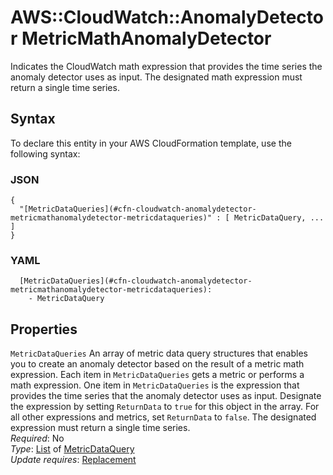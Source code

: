 # AWS::CloudWatch::AnomalyDetector MetricMathAnomalyDetector<a name="aws-properties-cloudwatch-anomalydetector-metricmathanomalydetector"></a>

Indicates the CloudWatch math expression that provides the time series the anomaly detector uses as input\. The designated math expression must return a single time series\.

## Syntax<a name="aws-properties-cloudwatch-anomalydetector-metricmathanomalydetector-syntax"></a>

To declare this entity in your AWS CloudFormation template, use the following syntax:

### JSON<a name="aws-properties-cloudwatch-anomalydetector-metricmathanomalydetector-syntax.json"></a>

```
{
  "[MetricDataQueries](#cfn-cloudwatch-anomalydetector-metricmathanomalydetector-metricdataqueries)" : [ MetricDataQuery, ... ]
}
```

### YAML<a name="aws-properties-cloudwatch-anomalydetector-metricmathanomalydetector-syntax.yaml"></a>

```
  [MetricDataQueries](#cfn-cloudwatch-anomalydetector-metricmathanomalydetector-metricdataqueries):
    - MetricDataQuery
```

## Properties<a name="aws-properties-cloudwatch-anomalydetector-metricmathanomalydetector-properties"></a>

`MetricDataQueries` <a name="cfn-cloudwatch-anomalydetector-metricmathanomalydetector-metricdataqueries"></a>
An array of metric data query structures that enables you to create an anomaly detector based on the result of a metric math expression\. Each item in `MetricDataQueries` gets a metric or performs a math expression\. One item in `MetricDataQueries` is the expression that provides the time series that the anomaly detector uses as input\. Designate the expression by setting `ReturnData` to `true` for this object in the array\. For all other expressions and metrics, set `ReturnData` to `false`\. The designated expression must return a single time series\.  
_Required_: No  
_Type_: [List](aws-properties-cloudwatch-anomalydetector-metricdataqueries.md) of [MetricDataQuery](aws-properties-cloudwatch-anomalydetector-metricdataquery.md)  
_Update requires_: [Replacement](https://docs.aws.amazon.com/AWSCloudFormation/latest/UserGuide/using-cfn-updating-stacks-update-behaviors.html#update-replacement)
